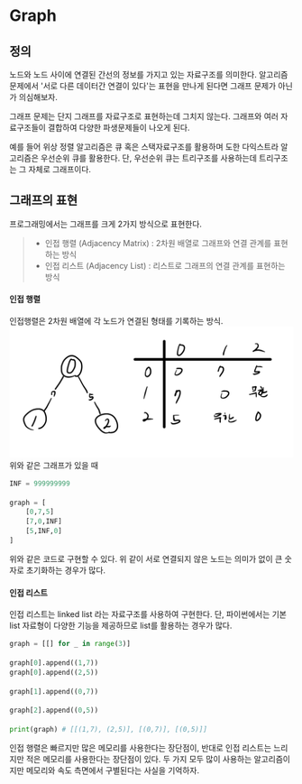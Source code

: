 # Graph

## 정의 
노드와 노드 사이에 연결된 간선의 정보를 가지고 있는 자료구조를 의미한다. 알고리즘 문제에서 '서로 다른 데이터간 연결이 있다'는 표현을 만나게 된다면 그래프 문제가 아닌가 의심해보자.  

그래프 문제는 단지 그래프를 자료구조로 표현하는데 그치지 않는다. 그래프와 여러 자료구조들이 결합하여 다양한 파생문제들이 나오게 된다.  

예를 들어 위상 정렬 알고리즘은 큐 혹은 스택자료구조를 활용하며 도한 다익스트라 알고리즘은 우선순위 큐를 활용한다. 단, 우선순위 큐는 트리구조를 사용하는데 트리구조는 그 자체로 그래프이다.  

## 그래프의 표현 
프로그래밍에서는 그래프를 크게 2가지 방식으로 표현한다. 
> * 인접 행렬 (Adjacency Matrix) : 2차원 배열로 그래프와 연결 관계를 표현하는 방식
> * 인접 리스트 (Adjacency List) : 리스트로 그래프의 연결 관계를 표현하는 방식 


#### 인접 행렬
인접행렬은 2차원 배열에 각 노드가 연결된 형태를 기록하는 방식. 
![](../image/그래프%20예시.jpeg)
위와 같은 그래프가 있을 때 
```py 
INF = 999999999

graph = [
    [0,7,5]
    [7,0,INF]
    [5,INF,0]
]
```
위와 같은 코드로 구현할 수 있다. 위 같이 서로 연결되지 않은 노드는 의미가 없이 큰 숫자로 초기화하는 경우가 많다. 

#### 인접 리스트
인접 리스트는 linked list 라는 자료구조를 사용하여 구현한다. 단, 파이썬에서는 기본 list 자료형이 다양한 기능을 제공하므로 list를 활용하는 경우가 많다. 

```py
graph = [[] for _ in range(3)]

graph[0].append((1,7))
graph[0].append((2,5))

graph[1].append((0,7))

graph[2].append((0,5))

print(graph) # [[(1,7), (2,5)], [(0,7)], [(0,5)]]
```

인접 행렬은 빠르지만 많은 메모리를 사용한다는 장단점이, 반대로 인접 리스트는 느리지만 적은 메모리를 사용한다는 장단점이 있다. 두 가지 모두 많이 사용하는 알고리즘이지만 메모리와 속도 측면에서 구별된다는 사실을 기억하자. 

